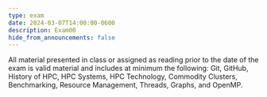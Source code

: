 ```yaml
---
type: exam
date: 2024-03-07T14:00:00-0600
description: Exam00
hide_from_announcements: false
---
```

All material presented in class or assigned as reading prior to the date of the exam is valid material and includes at minimum the following: Git, GitHub, History of HPC, HPC Systems, HPC Technology, Commodity Clusters, Benchmarking, Resource Management, Threads, Graphs, and OpenMP.
